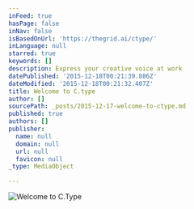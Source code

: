 ```yaml
---
inFeed: true
hasPage: false
inNav: false
isBasedOnUrl: 'https://thegrid.ai/ctype/'
inLanguage: null
starred: true
keywords: []
description: Express your creative voice at work
datePublished: '2015-12-18T00:21:39.886Z'
dateModified: '2015-12-18T00:21:32.407Z'
title: Welcome to C.type
author: []
sourcePath: _posts/2015-12-17-welcome-to-ctype.md
published: true
authors: []
publisher:
  name: null
  domain: null
  url: null
  favicon: null
_type: MediaObject

---
```

![Welcome to C.Type](https://s3-us-west-2.amazonaws.com/the-grid-img/p/97be3108b10b8117119958cba360cf920492e7ee.jpg)